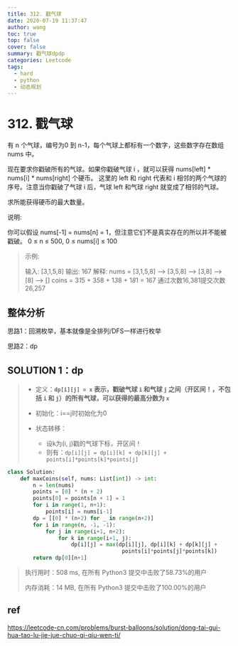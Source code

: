 ```yaml
---
title: 312. 戳气球
date: 2020-07-19 11:37:47
author: wang
toc: true
top: false
cover: false
summary: 戳气球dpdp
categories: Leetcode
tags:
  - hard
  - python
  - 动态规划
---
```


# 312. 戳气球

有 n 个气球，编号为0 到 n-1，每个气球上都标有一个数字，这些数字存在数组 nums 中。

现在要求你戳破所有的气球。如果你戳破气球 i ，就可以获得 nums[left] * nums[i] * nums[right] 个硬币。 这里的 left 和 right 代表和 i 相邻的两个气球的序号。注意当你戳破了气球 i 后，气球 left 和气球 right 就变成了相邻的气球。

求所能获得硬币的最大数量。

说明:

你可以假设 nums[-1] = nums[n] = 1，但注意它们不是真实存在的所以并不能被戳破。
0 ≤ n ≤ 500, 0 ≤ nums[i] ≤ 100






> 示例:
>
> 输入: [3,1,5,8]
>    输出: 167 
>    解释: nums = [3,1,5,8] --> [3,5,8] -->   [3,8]   -->  [8]  --> []
>         coins =  3*1*5      +  3*5*8    +  1*3*8      + 1*8*1   = 167
>   通过次数16,381提交次数26,257
> 
> 



## 整体分析

思路1：回溯枚举，基本就像是全排列/DFS一样进行枚举

思路2：dp

## SOLUTION  1：dp

> * 定义：**`dp[i][j] = x` 表示，戳破气球 `i` 和气球 `j` 之间（开区间！，不包括 `i` 和 `j`）的所有气球，可以获得的最高分数为 `x`**
>
> * 初始化：i==j时初始化为0
> * 状态转移：
>   * 设k为(i, j)戳的气球下标，开区间！
>   * 则有：`dp[i][j] = dp[i][k] + dp[k][j] + points[i]*points[k]*points[j]`

```python
class Solution:
    def maxCoins(self, nums: List[int]) -> int:
        n = len(nums)
        points = [0] * (n + 2)
        points[0] = points[n + 1] = 1
        for i in range(1, n+1):
            points[i] = nums[i-1]
        dp = [[0] * (n+2) for _ in range(n+2)]       
        for i in range(n, -1, -1):
            for j in range(i+1, n+2):
                for k in range(i+1, j):
                    dp[i][j] = max(dp[i][j], dp[i][k] + dp[k][j] +
                                    points[i]*points[j]*points[k])
        return dp[0][n+1]

```

> 执行用时：508 ms, 在所有 Python3 提交中击败了58.73%的用户
>
> 内存消耗：14 MB, 在所有 Python3 提交中击败了100.00%的用户







## ref

https://leetcode-cn.com/problems/burst-balloons/solution/dong-tai-gui-hua-tao-lu-jie-jue-chuo-qi-qiu-wen-ti/